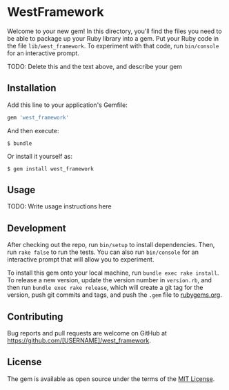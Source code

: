 # WestFramework

Welcome to your new gem! In this directory, you'll find the files you need to be able to package up your Ruby library into a gem. Put your Ruby code in the file `lib/west_framework`. To experiment with that code, run `bin/console` for an interactive prompt.

TODO: Delete this and the text above, and describe your gem

## Installation

Add this line to your application's Gemfile:

```ruby
gem 'west_framework'
```

And then execute:

    $ bundle

Or install it yourself as:

    $ gem install west_framework

## Usage

TODO: Write usage instructions here

## Development

After checking out the repo, run `bin/setup` to install dependencies. Then, run `rake false` to run the tests. You can also run `bin/console` for an interactive prompt that will allow you to experiment.

To install this gem onto your local machine, run `bundle exec rake install`. To release a new version, update the version number in `version.rb`, and then run `bundle exec rake release`, which will create a git tag for the version, push git commits and tags, and push the `.gem` file to [rubygems.org](https://rubygems.org).

## Contributing

Bug reports and pull requests are welcome on GitHub at https://github.com/[USERNAME]/west_framework.


## License

The gem is available as open source under the terms of the [MIT License](http://opensource.org/licenses/MIT).

